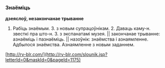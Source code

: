 ### Знаёміць
**дзеяслоў, незакончанае трыванне**

1. Рабіць знаёмым. З. з новым супрацоўнікам. 2. Даваць каму-н. звесткі пра што-н. З. з экспанатамі музея. || закончанае трыванне: азнаёміць і пазнаёміць. || назоўнік: знаёмства і азнаямленне. Адбылося знаёмства. Азнаямленне з новым заданнем.

<a rel="author">[http://rv-blr.com/](http://rv-blr.com/slounik.jsp?letterId=0&maskId=0&pageId=1175)</a>
